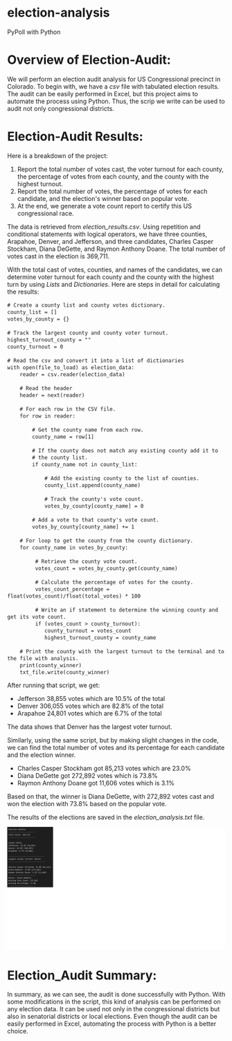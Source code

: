 # election-analysis
PyPoll with Python

# Overview of Election-Audit: 

We will perform an election audit analysis for US Congressional precinct in Colorado. To begin with, we have a *csv* file with tabulated election results. The audit can be easily performed in Excel, but this project aims to automate the process using Python. Thus, the scrip we write can be used to audit not only congressional districts. 

# Election-Audit Results:

Here is a breakdown of the project:
1. Report the total number of votes cast, the voter turnout for each county, the percentage of votes from each county, and the county with the highest turnout.
2. Report the total number of votes, the percentage of votes for each candidate, and the election's winner based on popular vote. 
3. At the end, we generate a vote count report to certify this US congressional race. 

The data is retrieved from *election_results.csv*. Using repetition and conditional statements with logical operators, we have three counties, Arapahoe, Denver, and Jefferson, and three candidates, Charles Casper Stockham, Diana DeGette, and Raymon Anthony Doane. 
The total number of votes cast in the election is 369,711. 

With the total cast of votes, counties, and names of the candidates, we can determine voter turnout for each county and the county with the highest turn by using *Lists* and *Dictionaries*. Here are steps in detail for calculating the results:


```
# Create a county list and county votes dictionary.
county_list = []
votes_by_county = {}

# Track the largest county and county voter turnout.
highest_turnout_county = ""
county_turnout = 0

# Read the csv and convert it into a list of dictionaries
with open(file_to_load) as election_data:
    reader = csv.reader(election_data)

    # Read the header
    header = next(reader)

    # For each row in the CSV file.
    for row in reader:

        # Get the county name from each row.
        county_name = row[1]

        # If the county does not match any existing county add it to
        # the county list.
        if county_name not in county_list:

            # Add the existing county to the list of counties.
            county_list.append(county_name)

            # Track the county's vote count.
            votes_by_county[county_name] = 0

        # Add a vote to that county's vote count.
        votes_by_county[county_name] += 1

    # For loop to get the county from the county dictionary.
    for county_name in votes_by_county:

         # Retrieve the county vote count.
         votes_count = votes_by_county.get(county_name)

         # Calculate the percentage of votes for the county.
         votes_count_percentage = float(votes_count)/float(total_votes) * 100
               
         # Write an if statement to determine the winning county and get its vote count.
         if (votes_count > county_turnout):
            county_turnout = votes_count
            highest_turnout_county = county_name

    # Print the county with the largest turnout to the terminal and to the file with analysis.
    print(county_winner)
    txt_file.write(county_winner)

```


After running that script, we get:
   - Jefferson 38,855 votes which are 10.5% of the total
   - Denver 306,055 votes which are 82.8% of the total 
   - Arapahoe 24,801 votes which are 6.7% of the total
  
The data shows that Denver has the largest voter turnout.

Similarly, using the same script, but by making slight changes in the code, we can find the total number of votes and its percentage for each candidate and the election winner. 

   - Charles Casper Stockham got 85,213 votes which are 23.0%  
   - Diana DeGette got 272,892 votes which is 73.8%
   - Raymon Anthony Doane got 11,606 votes which is 3.1%  

Based on that, the winner is Diana DeGette, with 272,892 votes cast and won the election with 73.8% based on the popular vote.

The results of the elections are saved in the *election_analysis.txt* file.

![Election_Results.png](https://github.com/NadzeyaAudzeichuk/election-analysis/blob/main/Resources/Election_Results.png)

# Election_Audit Summary:

In summary, as we can see, the audit is done successfully with Python. With some modifications in the script, this kind of analysis can be performed on any election data. It can be used not only in the congressional districts but also in senatorial districts or local elections. Even though the audit can be easily performed in Excel, automating the process with Python is a better choice.
